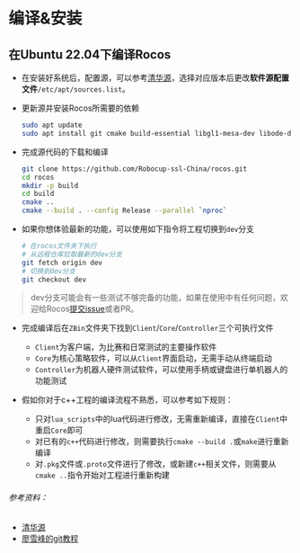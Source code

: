 # 编译&安装

## 在Ubuntu 22.04下编译Rocos
* 在安装好系统后，配置源，可以参考[清华源](https://mirrors.tuna.tsinghua.edu.cn/help/ubuntu/)，选择对应版本后更改**软件源配置文件**`/etc/apt/sources.list`。

* 更新源并安装Rocos所需要的依赖
    ```bash
    sudo apt update
    sudo apt install git cmake build-essential libgl1-mesa-dev libode-dev qtbase5-dev qtdeclarative5-dev libqt5serialport5-dev libtolua++5.1-dev libeigen3-dev protobuf-compiler libprotobuf-dev qml-module-qtquick* qml-module-qtgamepad libfmt-dev
    ```

* 完成源代码的下载和编译
    ```bash
    git clone https://github.com/Robocup-ssl-China/rocos.git
    cd rocos
    mkdir -p build
    cd build
    cmake ..
    cmake --build . --config Release --parallel `nproc`
    ```

* 如果你想体验最新的功能，可以使用如下指令将工程切换到`dev`分支
    ```bash
    # 在rocos文件夹下执行
    # 从远程仓库拉取最新的dev分支
    git fetch origin dev
    # 切换到dev分支
    git checkout dev
    ```
> dev分支可能会有一些测试不够完备的功能，如果在使用中有任何问题，欢迎给Rocos[提交issue](https://github.com/Robocup-ssl-China/rocos/issues/new)或者PR。

* 完成编译后在`ZBin`文件夹下找到`Client`/`Core`/`Controller`三个可执行文件
    * `Client`为客户端，为比赛和日常测试的主要操作软件
    * `Core`为核心策略软件，可以从`Client`界面启动，无需手动从终端启动
    * `Controller`为机器人硬件测试软件，可以使用手柄或键盘进行单机器人的功能测试

* 假如你对于c++工程的编译流程不熟悉，可以参考如下规则：
    * 只对`lua_scripts`中的lua代码进行修改，无需重新编译，直接在`Client`中重启`Core`即可
    * 对已有的`c++`代码进行修改，则需要执行`cmake --build .`或`make`进行重新编译
    * 对`.pkg`文件或`.proto`文件进行了修改，或新建`c++`相关文件，则需要从`cmake ..`指令开始对工程进行重新构建

###### 参考资料：
* [清华源](https://mirrors.tuna.tsinghua.edu.cn/help/ubuntu/)
* [廖雪峰的git教程](https://www.liaoxuefeng.com/wiki/896043488029600)